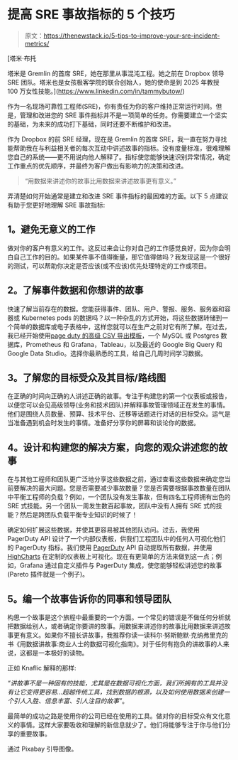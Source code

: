 # 提高 SRE 事故指标的 5 个技巧

> 原文：<https://thenewstack.io/5-tips-to-improve-your-sre-incident-metrics/>

[](https://www.linkedin.com/in/tammybutow/)

 [塔米·布托

塔米是 Gremlin 的首席 SRE，她在那里从事混沌工程。她之前在 Dropbox 领导 SRE 团队。塔米也是女孩极客学院的联合创始人，她的使命是到 2025 年教授 100 万女性技能。](https://www.linkedin.com/in/tammybutow/) [](https://www.linkedin.com/in/tammybutow/)

作为一名现场可靠性工程师(SRE)，你有责任为你的客户维持正常运行时间。但是，管理和改进您的 SRE 事件指标并不是一项简单的任务。你需要建立一个坚实的基础，为未来的成功打下基础，同时还要不断维护和改进。

作为 Dropbox 的前 SRE 经理，现在是 Gremlin 的首席 SRE，我一直在努力寻找能帮助我在与利益相关者的每次互动中讲述故事的指标。没有度量标准，很难理解您自己的系统——更不用说向他人解释了。指标使您能够快速识别异常情况，确定工作重点的优先顺序，并最终为客户做出有影响力的决策和改进。

> “用数据来讲述你的故事比用数据来讲述故事更有意义。”

弄清楚如何开始通常是建立和改进 SRE 事件指标的最困难的方面。以下 5 点建议有助于您更好地理解 SRE 事故指标:

## **1。避免无意义的工作**

做对你的客户有意义的工作。这反过来会让你对自己的工作感觉良好，因为你会明白自己工作的目的。如果某件事不值得衡量，那它值得做吗？我发现这是一个很好的测试，可以帮助你决定是否应该(或不应该)优先处理特定的工作或项目。

## **2。了解事件数据和你想讲的故事**

快速了解当前存在的数据。您能获得事件、团队、用户、警报、服务、服务器和容器或 Kubernetes pods 的数据吗？以一种杂乱的方式开始，将这些数据转储到一个简单的数据库或电子表格中，这样您就可以在生产之前对它有所了解。在过去，我已经开始使用[page duty 的高级 CSV 导出模板](https://docs.google.com/spreadsheets/d/18xwIe3MqlBvHk4dgsyp_CTONyY6yb3HP0wn-8Nu7Ahc/edit#gid=1548633588.)，一个 MySQL 或 Postgres 数据库，Prometheus 和 Grafana，Tableau，以及最近的 Google Big Query 和 Google Data Studio。选择你最熟悉的工具，给自己几周时间学习数据。

## **3。了解您的目标受众及其目标/路线图**

在正确的时间向正确的人讲述正确的故事。专注于构建您的第一个仪表板或报告，以便您可以会见高级领导(业务和技术团队)并解释事故管理领域正在发生的事情。他们是围绕人员数量、预算、技术平台、迁移等话题进行对话的目标受众。运气是当准备遇到机会时发生的事情。准备好分享你的屏幕和谈论你的数据。

## **4。设计和构建您的解决方案，向您的观众讲述您的故事**

在与其他工程师和团队更广泛地分享这些数据之前，通过查看这些数据来确定您当前要解决的最大问题。您是否需要减少事故数量？您是否需要根据事故数量在团队中平衡工程师的负载？例如，一个团队没有发生事故，但有四名工程师拥有出色的 SRE 式技能。另一个团队一周发生数百起事故，团队中没有人拥有 SRE 式的技能？然后是跨团队负载平衡专业知识的时候了！

确定如何扩展这些数据，并使其更容易被其他团队访问。过去，我使用 PagerDuty API 设计了一个内部仪表板，供我们工程团队中的任何人可视化他们的 PagerDuty 指标。我们使用 [PagerDuty](https://www.pagerduty.com/?utm_content=inline-mention) API 自动提取所有数据，并使用 [HighCharts](https://www.highcharts.com/) 在定制的仪表板上可视化。现在有更简单的方法来做到这一点；例如，Grafana 通过自定义插件与 PagerDuty 集成，使您能够轻松讲述您的故事(Pareto 插件就是一个例子)。

## **5。编一个故事告诉你的同事和领导团队**

构思一个故事是这个旅程中最重要的一个方面。一个常见的错误是不做任何分析就把数据给别人，或者确定你要讲的故事。用数据来讲述你的故事比用数据来讲述故事更有意义。如果你不擅长讲故事，我推荐你读一读科尔·努斯鲍默·克纳弗里克的书《用数据讲故事:商业人士的数据可视化指南》。对于任何有抱负的讲故事的人来说，这都是一本极好的读物。

正如 Knaflic 解释的那样:

*“讲故事不是一种固有的技能，尤其是在数据可视化方面，我们所拥有的工具并没有让它变得更容易…超越传统工具，找到数据的根源，以及如何使用数据来创建一个引人入胜、信息丰富、引人注目的故事”*。

最简单的成功之路是使用你的公司已经在使用的工具。做对你的目标受众有文化意义的事情。这样大家要吸收和理解的新信息就少了。他们将能够专注于你与他们分享的重要故事。

通过 Pixabay 引导图像。

<svg xmlns:xlink="http://www.w3.org/1999/xlink" viewBox="0 0 68 31" version="1.1"><title>Group</title> <desc>Created with Sketch.</desc></svg>